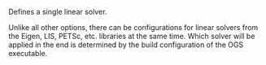 Defines a single linear solver.

Unlike all other options, there can be configurations for linear solvers from
the Eigen, LIS, PETSc, etc. libraries at the same time. Which solver will be
applied in the end is determined by the build configuration of the OGS
executable.

